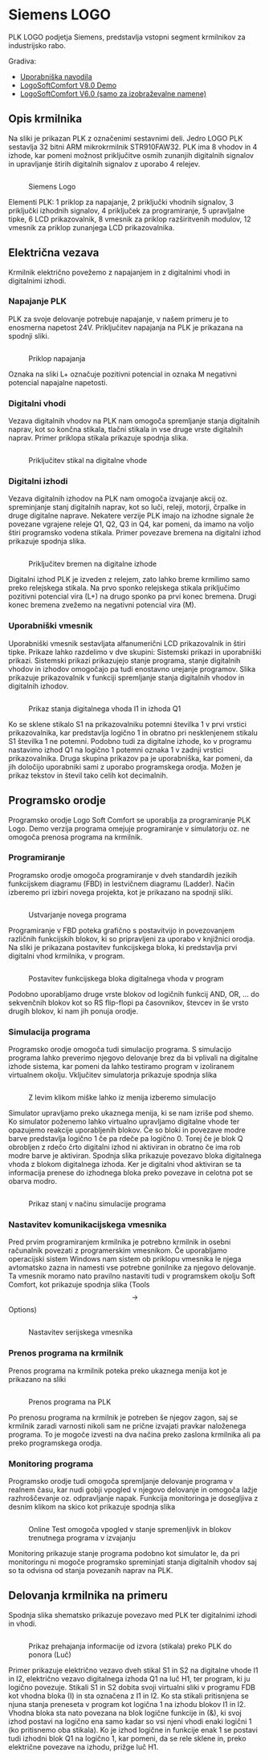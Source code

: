 # Siemens LOGO

PLK LOGO podjetja Siemens, predstavlja vstopni segment krmilnikov za industrijsko rabo.

Gradiva:

* [Uporabniška navodila](https://files.gitbook.com/v0/b/gitbook-x-prod.appspot.com/o/spaces%2FOjZ1XG64rvc2AeRBUH5H%2Fuploads%2FMkk9RqfREhqdDBbizIOP%2Flogo\_manual.pdf?alt=media\&token=1bed8ffc-09b1-4e37-b233-91a7d7290fe4)
* [LogoSoftComfort V8.0 Demo](https://drive.google.com/file/d/1OZgJ\_CZv5HBBtY1p7byRcTMdeE-Z-HyA/view?usp=sharing)
* [LogoSoftComfort V6.0 (samo za izobraževalne namene)](https://drive.google.com/file/d/1OKeYmfERUlauEAGMq-3-49qWQ3DHIwju/view?usp=sharing)

## Opis krmilnika

Na sliki je prikazan PLK z označenimi sestavnimi deli. Jedro LOGO PLK sestavlja 32 bitni ARM mikrokrmilnik STR910FAW32. PLK ima 8 vhodov in 4 izhode, kar pomeni možnost priključitve osmih zunanjih digitalnih signalov in upravljanje štirih digitalnih signalov z uporabo 4 relejev.

<figure><img src="../../.gitbook/assets/logoopis.png" alt=""><figcaption><p>Siemens Logo</p></figcaption></figure>

Elementi PLK: 1 priklop za napajanje, 2 priključki vhodnih signalov, 3 priključki izhodnih signalov, 4 priključek za programiranje, 5 upravljalne tipke, 6 LCD prikazovalnik, 8 vmesnik za priklop razširitvenih modulov, 12 vmesnik za priklop zunanjega LCD prikazovalnika.

## Električna vezava

Krmilnik električno povežemo z napajanjem in z digitalnimi vhodi in digitalnimi izhodi.

### Napajanje PLK

PLK za svoje delovanje potrebuje napajanje, v našem primeru je to enosmerna napetost 24V. Priključitev napajanja na PLK je prikazana na spodnji sliki.

<figure><img src="../../.gitbook/assets/logopriklopinp.png" alt=""><figcaption><p>Priklop napajanja </p></figcaption></figure>

Oznaka na sliki L+ označuje pozitivni potencial in oznaka M negativni potencial napajalne napetosti.

### Digitalni vhodi

Vezava digitalnih vhodov na PLK nam omogoča spremljanje stanja digitalnih naprav, kot so končna stikala, tlačni stikala in vse druge vrste digitalnih naprav. Primer priklopa stikala prikazuje spodnja slika.

<figure><img src="../../.gitbook/assets/logodiginp.png" alt=""><figcaption><p>Priključitev stikal na digitalne vhode</p></figcaption></figure>

### Digitalni izhodi

Vezava digitalnih izhodov na PLK nam omogoča izvajanje akcij oz. spreminjanje stanj digitalnih naprav, kot so luči, releji, motorji, črpalke in druge digitalne naprave. Nekatere verzije PLK imajo na izhodne signale že povezane vgrajene releje Q1, Q2, Q3 in Q4, kar pomeni, da imamo na voljo štiri programsko vodena stikala. Primer povezave bremena na digitalni izhod prikazuje spodnja slika.

<figure><img src="../../.gitbook/assets/logodigout.png" alt=""><figcaption><p>Priključitev bremen na digitalne izhode</p></figcaption></figure>

Digitalni izhod PLK je izveden z relejem, zato lahko breme krmilimo samo preko relejskega stikala. Na prvo sponko relejskega stikala priključimo pozitivni potencial vira (L+) na drugo sponko pa prvi konec bremena. Drugi konec bremena zvežemo na negativni potencial vira (M).

### Uporabniški vmesnik

Uporabniški vmesnik sestavljata alfanumerični LCD prikazovalnik in štiri tipke. Prikaze lahko razdelimo v dve skupini: Sistemski prikazi in uporabniški prikazi. Sistemski prikazi prikazujejo stanje programa, stanje digitalnih vhodov in izhodov omogočajo pa tudi enostavno urejanje programov. Slika prikazuje prikazovalnik v funkciji spremljanje stanja digitalnih vhodov in digitalnih izhodov.

<figure><img src="../../.gitbook/assets/logodisp.png" alt=""><figcaption><p>Prikaz stanja digitalnega vhoda I1 in izhoda Q1</p></figcaption></figure>

Ko se sklene stikalo S1 na prikazovalniku potemni številka 1 v prvi vrstici prikazovalnika, kar predstavlja logično 1 in obratno pri nesklenjenem stikalu S1 številka 1 ne potemni. Podobno tudi za digitalne izhode, ko v programu nastavimo izhod Q1 na logično 1 potemni oznaka 1 v zadnji vrstici prikazovalnika. Druga skupina prikazov pa je uporabniška, kar pomeni, da jih določijo uporabniki sami z uporabo programskega orodja. Možen je prikaz tekstov in števil tako celih kot decimalnih.

## Programsko orodje

Programsko orodje Logo Soft Comfort se uporablja za programiranje PLK Logo. Demo verzija programa omejuje programiranje v simulatorju oz. ne omogoča prenosa programa na krmilnik.

### Programiranje

Programsko orodje omogoča programiranje v dveh standardih jezikih funkcijskem diagramu (FBD) in lestvičnem diagramu (Ladder). Način izberemo pri izbiri novega projekta, kot je prikazano na spodnji sliki.

<figure><img src="../../.gitbook/assets/logonewdoc.png" alt=""><figcaption><p>Ustvarjanje novega programa</p></figcaption></figure>

Programiranje v FBD poteka grafično s postavitvijo in povezovanjem različnih funkcijskih blokov, ki so pripravljeni za uporabo v knjižnici orodja. Na sliki je prikazana postavitev funkcijskega bloka, ki predstavlja prvi digitalni vhod krmilnika, v program.

<figure><img src="../../.gitbook/assets/logoplaceblock (1).png" alt=""><figcaption><p>Postavitev funkcijskega bloka digitalnega vhoda v program</p></figcaption></figure>

Podobno uporabljamo druge vrste blokov od logičnih funkcij AND, OR, ... do sekvenčnih blokov kot so RS flip-flopi pa časovnikov, števcev in še vrsto drugih blokov, ki nam jih ponuja orodje.

### Simulacija programa

Programsko orodje omogoča tudi simulacijo programa. S simulacijo programa lahko preverimo njegovo delovanje brez da bi vplivali na digitalne izhode sistema, kar pomeni da lahko testiramo program v izoliranem virtualnem okolju. Vključitev simulatorja prikazuje spodnja slika

<figure><img src="../../.gitbook/assets/logosim.png" alt=""><figcaption><p>Z levim klikom miške lahko iz menija izberemo simulacijo</p></figcaption></figure>

Simulator upravljamo preko ukaznega menija, ki se nam izriše pod shemo. Ko simulator poženemo lahko virtualno upravljamo digitalne vhode ter opazujemo reakcije uporabljenih blokov. Če so bloki in povezave modre barve predstavlja logično 1 če pa rdeče pa logično 0. Torej če je blok Q obrobljen z rdečo črto digitalni izhod ni aktiviran in obratno če ima rob modre barve je aktiviran. Spodnja slika prikazuje povezavo bloka digitalnega vhoda z blokom digitalnega izhoda. Ker je digitalni vhod aktiviran se ta informacija prenese do izhodnega bloka preko povezave in celotna pot se obarva modro.

<figure><img src="../../.gitbook/assets/logorunsim.png" alt=""><figcaption><p>Prikaz stanj v načinu simulacije programa</p></figcaption></figure>

### Nastavitev komunikacijskega vmesnika

Pred prvim programiranjem krmilnika je potrebno krmilnik in osebni računalnik povezati z programerskim vmesnikom. Če uporabljamo operacijski sistem Windows nam sistem ob priklopu vmesnika le njega avtomatsko zazna in namesti vse potrebne gonilnike za njegovo delovanje. Ta vmesnik moramo nato pravilno nastaviti tudi v programskem okolju Soft Comfort, kot prikazuje spodnja slika (Tools $$\rightarrow$$ Options)

<figure><img src="../../.gitbook/assets/logosetinterface.png" alt=""><figcaption><p>Nastavitev serijskega vmesnika</p></figcaption></figure>

### Prenos programa na krmilnik

Prenos programa na krmilnik poteka preko ukaznega menija kot je prikazano na sliki

<figure><img src="../../.gitbook/assets/logodownload.png" alt=""><figcaption><p>Prenos programa na PLK</p></figcaption></figure>

Po prenosu programa na krmilnik je potreben še njegov zagon, saj se krmilnik zaradi varnosti nikoli sam ne prične izvajati pravkar naloženega programa. To je mogoče izvesti na dva načina preko zaslona krmilnika ali pa preko programskega orodja.

### Monitoring programa

Programsko orodje tudi omogoča spremljanje delovanje programa v realnem času, kar nudi gobji vpogled v njegovo delovanje in omogoča lažje razhroščevanje oz. odpravljanje napak. Funkcija monitoringa je dosegljiva z desnim klikom na skico kot prikazuje spodnja slika

<figure><img src="../../.gitbook/assets/logomonitor.png" alt=""><figcaption><p>Online Test omogoča vpogled v stanje spremenljivk in blokov trenutnega programa v izvajanju</p></figcaption></figure>

Monitoring prikazuje stanje programa podobno kot simulator le, da pri monitoringu ni mogoče programsko spreminjati stanja digitalnih vhodov saj so ta odvisna od stanja povezanih naprav na PLK.

## Delovanja krmilnika na primeru

Spodnja slika shematsko prikazuje povezavo med PLK ter digitalnimi izhodi in vhodi.

<figure><img src="../../.gitbook/assets/logoprikaz.png" alt=""><figcaption><p>Prikaz prehajanja informacije od izvora (stikala) preko PLK do ponora (Luč)</p></figcaption></figure>

Primer prikazuje električno vezavo dveh stikal S1 in S2 na digitalne vhode I1 in I2, električno vezavo digitalnega izhoda Q1 na luč H1, ter program, ki ju logično povezuje. Stikali S1 in S2 dobita svoji virtualni sliki v programu FDB kot vhodna bloka (I) in sta označena z I1 in I2. Ko sta stikali pritisnjena se njuna stanja preneseta v program kot logična 1 na izhodu blokov I1 in I2. Vhodna bloka sta nato povezana na blok logične funkcije in (&), ki svoj izhod postavi na logično ena samo kadar so vsi njeni vhodi enaki logični 1 (ko pritisnemo oba stikala). Ko je izhod logične in funkcije enak 1 se postavi tudi izhodni blok Q1 na logično 1, kar pomeni, da se rele sklene in, preko električne povezave na izhodu, prižge luč H1.
